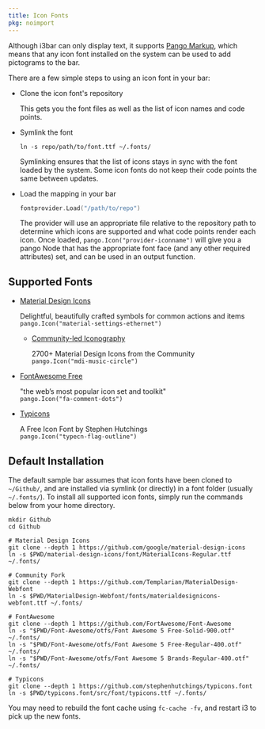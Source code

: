 ```yaml
---
title: Icon Fonts
pkg: noimport
---
```


Although i3bar can only display text, it supports [Pango Markup](https://docs.gtk.org/Pango/pango_markup.html),
which means that any icon font installed on the system can be used to add pictograms to the bar.

There are a few simple steps to using an icon font in your bar:

- Clone the icon font's repository
  
  This gets you the font files as well as the list of icon names and code points.

- Symlink the font
  
  ```shell
  ln -s repo/path/to/font.ttf ~/.fonts/
  ```
  
  Symlinking ensures that the list of icons stays in sync with the font loaded by the
  system. Some icon fonts do not keep their code points the same between updates.

- Load the mapping in your bar
  
  ```go
  fontprovider.Load("/path/to/repo")
  ```
  
  The provider will use an appropriate file relative to the repository path to determine
  which icons are supported and what code points render each icon. Once loaded, 
  `pango.Icon("provider-iconname")` will give you a pango Node that has the appropriate
  font face (and any other required attributes) set, and can be used in an output function.


## Supported Fonts

- [Material Design Icons](/pango/icons/material)
  
  Delightful, beautifully crafted symbols for common actions and items  
  `pango.Icon("material-settings-ethernet")`

	- [Community-led Iconography](/pango/icons/mdi)

	  2700+ Material Design Icons from the Community  
	  `pango.Icon("mdi-music-circle")`

- [FontAwesome Free](/pango/icons/fontawesome)
  
  "the web’s most popular icon set and toolkit"  
  `pango.Icon("fa-comment-dots")`

- [Typicons](/pango/icons/typicons)
  
  A Free Icon Font by Stephen Hutchings  
  `pango.Icon("typecn-flag-outline")`

## Default Installation

The default sample bar assumes that icon fonts have been cloned to `~/Github/`,
and are installed via symlink (or directly) in a font folder (usually `~/.fonts/`).
To install all supported icon fonts, simply run the commands below from your home directory.

```shell
mkdir Github
cd Github

# Material Design Icons
git clone --depth 1 https://github.com/google/material-design-icons
ln -s $PWD/material-design-icons/font/MaterialIcons-Regular.ttf ~/.fonts/

# Community Fork
git clone --depth 1 https://github.com/Templarian/MaterialDesign-Webfont
ln -s $PWD/MaterialDesign-Webfont/fonts/materialdesignicons-webfont.ttf ~/.fonts/

# FontAwesome
git clone --depth 1 https://github.com/FortAwesome/Font-Awesome
ln -s "$PWD/Font-Awesome/otfs/Font Awesome 5 Free-Solid-900.otf" ~/.fonts/
ln -s "$PWD/Font-Awesome/otfs/Font Awesome 5 Free-Regular-400.otf" ~/.fonts/
ln -s "$PWD/Font-Awesome/otfs/Font Awesome 5 Brands-Regular-400.otf" ~/.fonts/

# Typicons
git clone --depth 1 https://github.com/stephenhutchings/typicons.font
ln -s $PWD/typicons.font/src/font/typicons.ttf ~/.fonts/
```

You may need to rebuild the font cache using `fc-cache -fv`, and restart i3 to pick up the new fonts.
